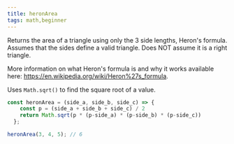 ```yaml
---
title: heronArea
tags: math,beginner
---
```


Returns the area of a triangle using only the 3 side lengths, Heron's formula. Assumes that the sides define a valid triangle. Does NOT assume it is a right triangle.

More information on what Heron's formula is and why it works available here: https://en.wikipedia.org/wiki/Heron%27s_formula.

Uses `Math.sqrt()` to find the square root of a value.

```js
const heronArea = (side_a, side_b, side_c) => {
    const p = (side_a + side_b + side_c) / 2
    return Math.sqrt(p * (p-side_a) * (p-side_b) * (p-side_c))
  };
```

```js
heronArea(3, 4, 5); // 6
```